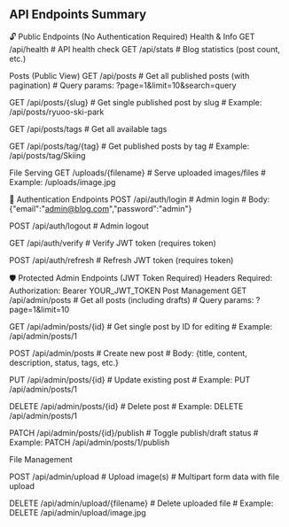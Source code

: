 ## API Endpoints Summary
🔓 Public Endpoints (No Authentication Required)
Health & Info
GET    /api/health              # API health check
GET    /api/stats               # Blog statistics (post count, etc.)


Posts (Public View)
GET    /api/posts               # Get all published posts (with pagination)
                                # Query params: ?page=1&limit=10&search=query

GET    /api/posts/{slug}        # Get single published post by slug
                                # Example: /api/posts/ryuoo-ski-park

GET    /api/posts/tags          # Get all available tags

GET    /api/posts/tag/{tag}     # Get published posts by tag
                                # Example: /api/posts/tag/Skiing

File Serving
GET    /uploads/{filename}      # Serve uploaded images/files
                                # Example: /uploads/image.jpg

🔐 Authentication Endpoints
POST   /api/auth/login          # Admin login
                                # Body: {"email":"admin@blog.com","password":"admin"}

POST   /api/auth/logout         # Admin logout

GET    /api/auth/verify         # Verify JWT token (requires token)

POST   /api/auth/refresh        # Refresh JWT token (requires token)


🛡️ Protected Admin Endpoints (JWT Token Required)
Headers Required: Authorization: Bearer YOUR_JWT_TOKEN
Post Management
GET    /api/admin/posts         # Get all posts (including drafts)
                                # Query params: ?page=1&limit=10

GET    /api/admin/posts/{id}    # Get single post by ID for editing
                                # Example: /api/admin/posts/1

POST   /api/admin/posts         # Create new post
                                # Body: {title, content, description, status, tags, etc.}

PUT    /api/admin/posts/{id}    # Update existing post
                                # Example: PUT /api/admin/posts/1

DELETE /api/admin/posts/{id}    # Delete post
                                # Example: DELETE /api/admin/posts/1

PATCH  /api/admin/posts/{id}/publish  # Toggle publish/draft status
                                      # Example: PATCH /api/admin/posts/1/publish

File Management

POST   /api/admin/upload        # Upload image(s)
                                # Multipart form data with file upload

DELETE /api/admin/upload/{filename}  # Delete uploaded file
                                     # Example: DELETE /api/admin/upload/image.jpg